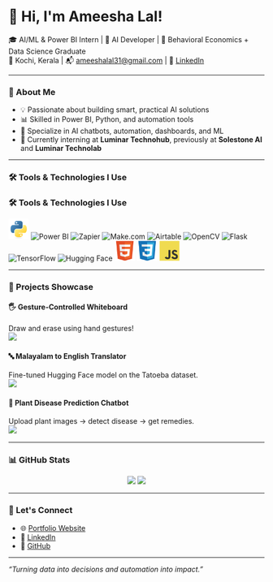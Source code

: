 # 👋 Hi, I'm Ameesha Lal!

🎓 AI/ML & Power BI Intern | 🤖 AI Developer | 🧠 Behavioral Economics + Data Science Graduate  
📍 Kochi, Kerala | 📬 ameeshalal31@gmail.com | 🔗 [LinkedIn](https://linkedin.com/in/ameesha-lal)

---

### 🚀 About Me

- 💡 Passionate about building smart, practical AI solutions  
- 📊 Skilled in Power BI, Python, and automation tools  
- 🤖 Specialize in AI chatbots, automation, dashboards, and ML  
- 💼 Currently interning at **Luminar Technohub**, previously at **Solestone AI** and **Luminar Technolab**

---

### 🛠️ Tools & Technologies I Use

### 🛠️ Tools & Technologies I Use

<p align="left">
  <img src="https://raw.githubusercontent.com/devicons/devicon/master/icons/python/python-original.svg" width="40" alt="Python" />
  <img src="https://img.icons8.com/color/96/power-bi.png" width="40" alt="Power BI" />
  <img src="https://cdn.jsdelivr.net/gh/devicons/devicon/icons/zapier/zapier-original.svg" width="40" alt="Zapier" />
  <img src="https://cdn.worldvectorlogo.com/logos/make-com.svg" width="60" alt="Make.com" />
  <img src="https://upload.wikimedia.org/wikipedia/commons/5/5e/Airtable_Logo.svg" width="40" alt="Airtable" />
  <img src="https://upload.wikimedia.org/wikipedia/commons/3/32/OpenCV_Logo_with_text_svg_version.svg" width="60" alt="OpenCV" />
  <img src="https://cdn.jsdelivr.net/gh/devicons/devicon/icons/flask/flask-original.svg" width="40" alt="Flask" />
  <img src="https://cdn.worldvectorlogo.com/logos/tensorflow-2.svg" width="40" alt="TensorFlow" />
  <img src="https://huggingface.co/datasets/huggingface/brand-assets/resolve/main/hf-logo-with-title.svg" width="80" alt="Hugging Face" />
  <img src="https://raw.githubusercontent.com/devicons/devicon/master/icons/html5/html5-original.svg" width="40" alt="HTML5" />
  <img src="https://raw.githubusercontent.com/devicons/devicon/master/icons/css3/css3-original.svg" width="40" alt="CSS3" />
  <img src="https://raw.githubusercontent.com/devicons/devicon/master/icons/javascript/javascript-original.svg" width="40" alt="JavaScript" />
</p>


---

### 📌 Projects Showcase

#### 🖐 Gesture-Controlled Whiteboard  
Draw and erase using hand gestures!  
<img src="https://user-images.githubusercontent.com/59678435/202735722-fdaea400-beb9-4a38-ae03-808f3e4726a1.gif" width="500"/>

#### 🔤 Malayalam to English Translator  
Fine-tuned Hugging Face model on the Tatoeba dataset.  
<img src="https://huggingface.co/datasets/huggingface/documentation-images/resolve/main/transformers_doc.png" width="500"/>

#### 🌿 Plant Disease Prediction Chatbot  
Upload plant images → detect disease → get remedies.  
<img src="https://miro.medium.com/v2/resize:fit:720/format:webp/1*7rXDN7Fcj_V1eGo1hbb_lw.png" width="500"/>

---

### 📊 GitHub Stats

<p align="center">
  <img src="https://github-readme-stats.vercel.app/api?username=ameesha12345&show_icons=true&theme=radical" width="48%" />
  <img src="https://github-readme-stats.vercel.app/api/top-langs/?username=ameesha12345&layout=compact&theme=radical" width="48%" />
</p>

---

### 🔗 Let's Connect

- 🌐 [Portfolio Website](https://ameeshalal17.wixsite.com/ameesha-lal-4)
- 💼 [LinkedIn](https://linkedin.com/in/ameesha-lal)
- 🐙 [GitHub](https://github.com/ameesha12345)

---

_“Turning data into decisions and automation into impact.”_
